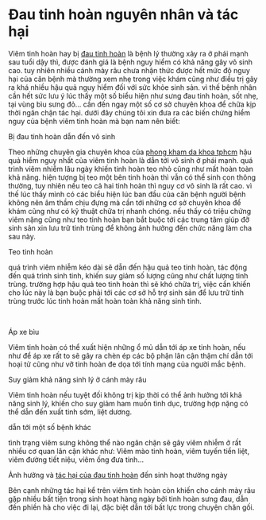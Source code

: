 <h1>Đau tinh hoàn nguyên nhân và tác hại</h1>

<p>Viêm tinh hoàn hay bị <a href="http://phongkhamdaidong.vn/bi-dau-tinh-hoan-nguyen-nhan-tac-hai-va-cach-chua-tri-29.html">đau tinh hoàn</a> là bệnh lý thường xảy ra ở phái mạnh sau tuổi dậy thì, được đánh giá là bệnh nguy hiểm có khả năng gây vô sinh cao. tuy nhiên nhiều cánh mày râu chưa nhận thức được hết mức độ nguy hại của căn bệnh mà thường xem nhẹ trong việc khám cũng như điều trị gây ra khá nhiều hậu quả nguy hiểm đối với sức khỏe sinh sản. vì thế bệnh nhân cần hết sức lưu ý lúc thấy một số biểu hiện như sưng đau tinh hoàn, sốt nhẹ, tại vùng bìu sưng đỏ&hellip; cần đến ngay một số cơ sở chuyên khoa để chữa kịp thời ngăn chặn tác hại. dưới đây chúng tôi xin đưa ra các biến chứng hiểm nguy của bệnh viêm tinh hoàn mà bạn nam nên biết:</p>

<p>Bị đau tinh hoàn dẫn đến vô sinh</p>

<p>Theo những chuyên gia chuyên khoa của <a href="http://phongkhamdaidong.vn/">phong kham da khoa tphcm</a>&nbsp;hậu quả hiểm nguy nhất của viêm tinh hoàn là dẫn tới vô sinh ở phái mạnh. quá trình viêm nhiễm lâu ngày khiến tinh hoàn teo nhỏ cũng như mất hoàn toàn khả năng. hiện tượng bị teo một bên tinh hoàn thì vẫn có thể sinh con thông thường, tuy nhiên nếu teo cả hai tinh hoàn thì nguy cơ vô sinh là rất cao. vì thế lúc thấy mình có các biểu hiện lúc ban đầu của căn bệnh người bệnh không nên âm thầm chịu đựng mà cần tới những cơ sở chuyên khoa để khám cũng như có kỹ thuật chữa trị nhanh chóng. nếu thấy có triệu chứng viêm nặng cũng như teo tinh hoàn bạn bắt buộc tới các trung tâm giúp đỡ sinh sản xin lưu trữ tinh trùng để không ảnh hưởng đến chức năng làm cha sau này.</p>

<p>Teo tinh hoàn</p>

<p>quá trình viêm nhiễm kéo dài sẽ dẫn đến hậu quả teo tinh hoàn, tác động đến quá trình sinh tinh, khiến suy giảm số lượng cũng như chất lượng tinh trùng. trường hợp hậu quả teo tinh hoàn thì sẽ khó chữa trị, việc cần khiến cho lúc này là bạn buộc phải tới các cơ sở hỗ trợ sinh sản để lưu trữ tinh trùng trước lúc tinh hoàn mất hoàn toàn khả năng sinh tinh.</p>

<p>&nbsp;</p>

<p>Áp xe bìu</p>

<p>Viêm tinh hoàn có thể xuất hiện những ổ mủ dẫn tới áp xe tinh hoàn, nếu như để áp xe rất to sẽ gây ra chèn ép các bộ phận lân cận thậm chí dẫn tới hoại tử cũng như vỡ tinh hoàn đe dọa tới tính mạng của người mắc bệnh.</p>

<p>Suy giảm khả năng sinh lý ở cánh mày râu</p>

<p>Viêm tinh hoàn nếu tuyệt đối không trị kịp thời có thể ảnh hưởng tới khả năng sinh lý, khiến cho suy giảm ham muốn tình dục, trường hợp nặng có thể dẫn đến xuất tinh sớm, liệt dương.</p>

<p>dẫn tới một số bệnh khác</p>

<p>tình trạng viêm sưng không thể nào ngăn chặn sẽ gây viêm nhiễm ở rất nhiều cơ quan lân cận khác như: Viêm mào tinh hoàn, viêm tuyến tiền liệt, viêm đường tiết niệu, viêm ống đưa tinh&hellip;</p>

<p>Ảnh hưởng và <a href="http://phongkhamdaidong.vn/bi-dau-tinh-hoan-nguyen-nhan-tac-hai-va-cach-chua-tri-29.html">tác hại của đau tinh hoàn</a> đến sinh hoạt thường ngày</p>

<p>Bên cạnh những tác hại kể trên viêm tinh hoàn còn khiến cho cánh mày râu gặp nhiều bất tiện trong sinh hoạt hàng ngày bởi tinh hoàn sưng đau, dẫn đến phiền hà cho việc đi lại, đặc biệt dẫn tới bất lực trong chuyện chăn gối.</p>

